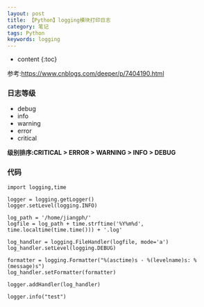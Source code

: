 ```yaml
---
layout: post
title: 【Python】logging模块打印日志
category: 笔记
tags: Python
keywords: logging
---
```

* content
{:toc}

参考:<https://www.cnblogs.com/deeper/p/7404190.html>

### 日志等级

- debug
- info
- warning
- error
- critical

**级别排序:CRITICAL > ERROR > WARNING > INFO > DEBUG**

### 代码

```
import logging,time

logger = logging.getLogger()
logger.setLevel(logging.INFO)

log_path = '/home/jiangph/'
logfile = log_path + time.strftime('%Y%m%d', time.localtime(time.time())) + '.log'

log_handler = logging.FileHandler(logfile, mode='a')
log_handler.setLevel(logging.DEBUG) 

formatter = logging.Formatter("%(asctime)s - %(levelname)s: %(message)s")
log_handler.setFormatter(formatter)

logger.addHandler(log_handler)

logger.info("test")
```